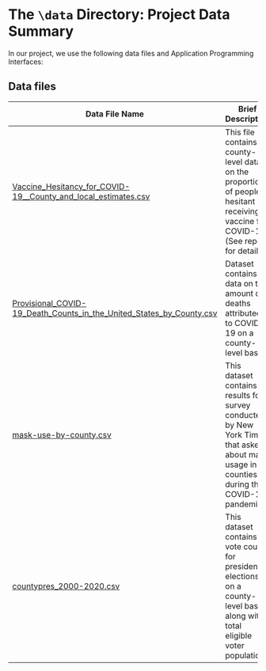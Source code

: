 # The `\data` Directory: Project Data Summary

In our project, we use the following data files and Application Programming Interfaces:

## Data files
|Data File Name | Brief Description|
|---------------| -----------------|
|[Vaccine_Hesitancy_for_COVID-19__County_and_local_estimates.csv](./Vaccine_Hesitancy_for_COVID-19__County_and_local_estimates.csv) | This file contains county-level data on the proportion of people hesitant receiving a vaccine fo COVID-19. (See report for details.)
|[Provisional_COVID-19_Death_Counts_in_the_United_States_by_County.csv](./Provisional_COVID-19_Death_Counts_in_the_United_States_by_County.csv) | Dataset contains data on the amount of deaths attributed to COVID-19 on a county-level basis.
| [mask-use-by-county.csv](./mask-use-by-county.csv) | This dataset contains results for a survey conducted by New York Times that asked about mask usage in US counties during the COVID-19 pandemic
| [countypres_2000-2020.csv](./countypres_2000-2020.csv) | This dataset contains vote counts for presidential elections on a county-level basis along with total eligible voter population.
